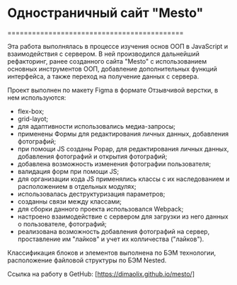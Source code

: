 # **Одностраничный сайт "Mesto"**  
=========================================== 

Эта работа выполнялась в процессе изучения основ ООП в JavaScript и взаимодействия с сервером. В ней производился дальнейший рефакторинг, ранее созданного сайта "Mesto" с использованием основных инструментов ООП, добавление дополнительных функций интерфейса, а также переход на получение данных с сервера.  

Проект выполнен по макету Figma в формате Отзывчивой верстки, в нем используются:  
* flex-box;
* grid-layot;
* для адаптивности использовались медиа-запросы;
* применены Формы для редактирования личных данных, добавления фотографий;
* при помощи JS созданы Popap, для редактирования личных данных, добавления фотографий и открытия фотографий;  
* добавлена возможность изменения фотографии пользователя;  
* валидация форм при помощи JS;  
* для организации кода JS применялись классы с их наследованием и расположением в отдельных модулях;  
* использовалась деструктуризация параметров;  
* созданны связи между классами;  
* для сборки данного проекта использовался Webpack;  
* настроено взаимодействие с сервером для загрузки из него данных о пользователе, фотографий;  
* реализована возможность добавления фотографий на сервер, проставление им "лайков" и учет их колличества ("лайков").
  
Классификация блоков и элементов выполнена по БЭМ технологии, расположение файловой структуры по БЭМ Nested.  

Ссылка на работу в GetHub: [https://dimaolix.github.io/mesto/]
